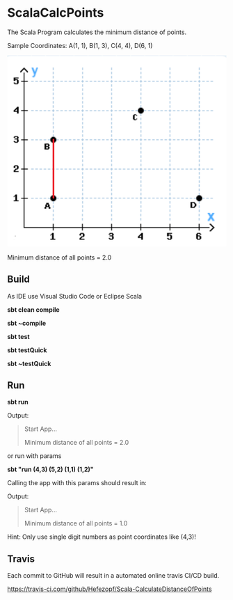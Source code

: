 # ScalaCalcPoints

The Scala Program calculates the minimum distance of points.

Sample Coordinates: A(1, 1), B(1, 3), C(4, 4), D(6, 1) 

![Coordinates](src/main/resources/Coordinates.png "Coordinates")

Minimum distance of all points = 2.0


## Build

As IDE use Visual Studio Code or Eclipse Scala

**sbt clean compile**

**sbt ~compile**

**sbt test**

**sbt testQuick**

**sbt ~testQuick**


## Run

**sbt run**

Output:

>Start App...
>
>Minimum distance of all points = 2.0

or run with params

**sbt "run (4,3) (5,2) (1,1) (1,2)"**

Calling the app with this params should result in:
 
Output:

>Start App...
>
>Minimum distance of all points = 1.0

Hint: Only use single digit numbers as point coordinates like (4,3)!


## Travis

Each commit to GitHub will result in a automated online travis CI/CD build.

https://travis-ci.com/github/Hefezopf/Scala-CalculateDistanceOfPoints
